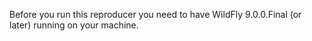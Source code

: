 Before you run this reproducer you need to have WildFly 9.0.0.Final (or later) running on your machine.
